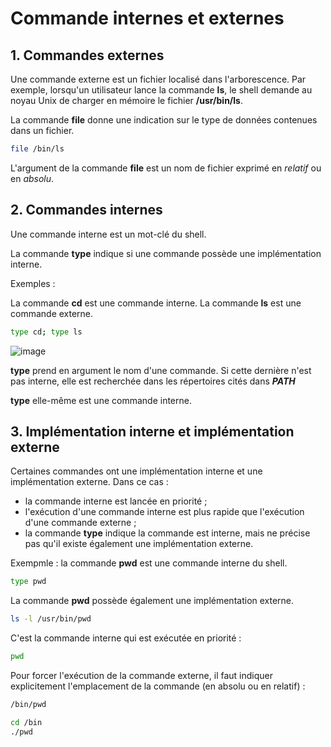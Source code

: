 # Commande internes et externes

## 1. Commandes externes
Une commande externe est un fichier localisé dans l'arborescence. Par exemple, lorsqu'un utilisateur lance la commande __ls__, le shell demande au noyau Unix de charger en mémoire le fichier __/usr/bin/ls__.

La commande __file__ donne une indication sur le type de données contenues dans un fichier.

```bash
file /bin/ls
```

L'argument de la commande __file__ est un nom de fichier exprimé en _relatif_ ou en _absolu_.

## 2. Commandes internes
Une commande interne est un mot-clé du shell.

La  commande __type__ indique si une commande possède une implémentation interne.

Exemples :

La commande __cd__ est une commande interne. La commande __ls__ est une commande externe.

```bash
type cd; type ls
```
![image](https://github.com/user-attachments/assets/a535cb38-9043-4434-a64c-e419648cc9e8)

__type__ prend en argument le nom d'une commande. Si cette dernière n'est pas interne, elle est recherchée dans les répertoires cités dans __*PATH*__

__type__ elle-même est une commande interne.


## 3. Implémentation interne et implémentation externe
Certaines commandes ont une implémentation interne et une implémentation externe.
Dans ce cas :

- la commande interne est lancée en priorité ;
- l'exécution d'une commande interne est plus rapide que l'exécution d'une commande externe ;
- la commande __type__ indique la commande est interne, mais ne précise pas qu'il existe également une implémentation externe. 

Exempmle : la commande __pwd__ est une commande interne du shell.

```sh
type pwd
```

La commande __pwd__ possède également une implémentation externe.
```sh
ls -l /usr/bin/pwd
```

C'est la commande interne  qui est exécutée en priorité :
```sh
pwd
```

Pour forcer l'exécution de la commande externe, il faut indiquer explicitement l'emplacement de la commande (en absolu ou en relatif) :

```bash
/bin/pwd
```
```bash
cd /bin
./pwd
```
